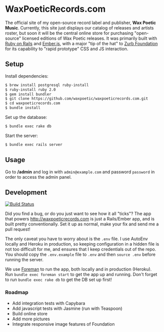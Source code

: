 # WaxPoeticRecords.com

The official site of my open-source record label and publisher,
**Wax Poetic Music**. Currently, this site just displays our catalog of
releases and artists roster, but soon it will be the central online
store for purchasing "open-source" licensed editions of Wax Poetic
releases. It was primarily built with [Ruby on Rails](http://rubyonrails.org)
and [Ember.js](http://emberjs.com), with a major "tip of the hat" to
[Zurb Foundation](http://foundation.zurb.com) for its capability to
"rapid prototype" CSS and JS interaction.

## Setup

Install dependencies:

```bash
$ brew install postgresql ruby-install
$ ruby-install ruby 2.0
$ gem install bundler
$ git clone https://github.com/waxpoetic/waxpoeticrecords.com.git
$ cd waxpoeticrecords.com
$ bundle install
```

Set up the database:

```bash
$ bundle exec rake db
```

Start the server:

```bash
$ bundle exec rails server
```

## Usage

Go to **/admin** and log in with `admin@example.com` and password
`password` in order to access the admin panel.

## Development

[![Build Status](https://travis-ci.org/waxpoetic/waxpoeticrecords.com.png?branch=master)](https://travis-ci.org/waxpoetic/waxpoeticrecords.com)

Did you find a bug, or do you just want to see how it all "ticks"? The
app that powers <http://waxpoeticrecords.com> is just a Rails/Ember app,
and is built pretty conventionally. Set it up as normal, make your fix
and send me a pull request!

The only caveat you have to worry about is the `.env` file. I use
AutoEnv locally and Heroku in production, so keeping configuration in
a hidden file is not too difficult for me, and ensures that I keep
credentials out of the repo. You should copy the `.env.example` file to
`.env` and then `source .env` before running the server.

We use [Foreman](http://ddollar.github.io/foreman/) to run the app, both
locally and in production (Heroku). Run `bundle exec foreman start` to
get the app up and running. Don't forget to run `bundle exec rake db` to
get the DB set up first!

### Roadmap

- Add integration tests with Capybara
- Add javascript tests with Jasmine (run with Teaspoon)
- Build online store
- Add more pictures
- Integrate responsive image features of Foundation

